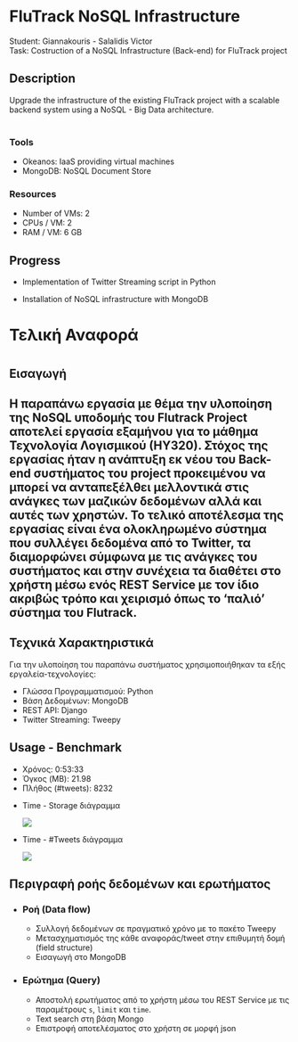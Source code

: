 <h1>FluTrack NoSQL Infrastructure</h1>
Student: Giannakouris - Salalidis Victor <br>
Task: Costruction of a NoSQL Infrastructure (Back-end) for FluTrack project

<h2>Description</h2>
Upgrade the infrastructure of the existing FluTrack project with a scalable backend system using a NoSQL - Big Data architecture. <br><br>

<section>
  <h3>Tools</h3>
  <ul>
    <li>Okeanos: IaaS providing virtual machines</li>
    <li>MongoDB: NoSQL Document Store</li>
  </ul>
  <h3>Resources</h3>
  <ul>
    <li>Number of VMs: 2</li>
    <li>CPUs / VM: 2</li>
    <li>RAM / VM: 6 GB</li>
  </ul>
</section>

<div id="progress">
  <section>
    <h2>Progress</h2>
      <ul>
        <li>
          <p>Implementation of Twitter Streaming script in Python</p>
        </li>
        <li>
          <p>Installation of NoSQL infrastructure with MongoDB</p>
        </li>
      </ul>
  </section>
</div>

<div id="final_report">
  <h1>Τελική Αναφορά<h1>
  <h2>Εισαγωγή<h2>
  <p>Η παραπάνω εργασία με θέμα την υλοποίηση της NoSQL υποδομής του Flutrack Project αποτελεί εργασία εξαμήνου για το μάθημα   Τεχνολογία Λογισμικού (ΗΥ320). Στόχος της εργασίας ήταν η ανάπτυξη εκ νέου του Back-end συστήματος του project προκειμένου   να μπορεί να ανταπεξέλθει μελλοντικά στις ανάγκες των μαζικών δεδομένων αλλά και αυτές των χρηστών. Το τελικό αποτέλεσμα     της εργασίας είναι ένα ολοκληρωμένο σύστημα που συλλέγει δεδομένα από το Twitter, τα διαμορφώνει σύμφωνα με τις ανάγκες του   συστήματος και στην συνέχεια τα διαθέτει στο χρήστη μέσω ενός REST Service με τον ίδιο ακριβώς τρόπο και χειρισμό όπως το    ‘παλιό’ σύστημα του Flutrack.</p>
</div>

<div id='tech'>
  <h2>Τεχνικά Χαρακτηριστικά</h2>
  <p>
   Για την υλοποίηση του παραπάνω συστήματος χρησιμοποιήθηκαν τα εξής εργαλεία-τεχνολογίες:
    <ul>
      <li>Γλώσσα Προγραμματισμού: Python</li>
      <li>Βάση Δεδομένων: MongoDB</li>
      <li>REST API: Django</li>
      <li>Twitter Streaming: Tweepy</li>
    </ul>
  </p>
</div>

<div id='usage'>
  <h2>Usage - Benchmark</h2>
  <ul>
    <li>Χρόνος: 0:53:33</li>
    <li>Όγκος (MB): 21.98</li>
    <li>Πλήθος (#tweets): 8232</li>
    <li>
      <p>Time - Storage διάγραμμα</p>
      <img src='http://users.ionio.gr/~p12gian1/time-storage.png'><br>
    </li>
    <li>
      <p>Time - #Tweets διάγραμμα</p>
      <img src='http://users.ionio.gr/~p12gian1/time-tweets.png'><br>
    </li>
  </ul>
</div>

<div id='description-dataflow'>
  <h2>Περιγραφή ροής δεδομένων και ερωτήματος</h2>
  <ul>
    <li>
      <h3>Ροή (Data flow)</h3>
      <ul>
        <li>Συλλογή δεδομένων σε πραγματικό χρόνο με το πακέτο Tweepy</li>
        <li>Μετασχηματισμός της κάθε αναφοράς/tweet στην επιθυμητή δομή (field structure)</li>
        <li>Εισαγωγή στο MongoDB</li>
      </ul>
    </li>
    <li>
      <h3>Ερώτημα (Query)</h3>
      <ul>
        <li>Αποστολή ερωτήματος από το χρήστη μέσω του REST Service με τις παραμέτρους <code>s</code>, <code>limit</code> και <code>time</code>.</li>
        <li>Text search στη βάση Mongo</li>
        <li>Επιστροφή αποτελέσματος στο χρήστη σε μορφή json</li>
      </ul>
    </li>
  </ul>

</div>
